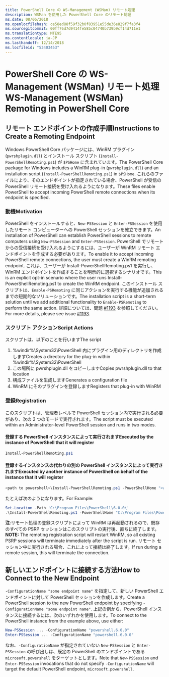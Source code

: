```yaml
---
title: PowerShell Core の WS-Management (WSMan) リモート処理
description: WSMan を使用した PowerShell Core のリモート処理
ms.date: 08/06/2018
ms.openlocfilehash: ce58ed88f59f32b0f83951e55de36e829f7fa3f4
ms.sourcegitcommit: 00ff76d7d9414fe585c04740b739b9cf14d711e1
ms.translationtype: MTE95
ms.contentlocale: ja-JP
ms.lasthandoff: 12/14/2018
ms.locfileid: "53403453"
---
```

# <a name="ws-management-wsman-remoting-in-powershell-core"></a><span data-ttu-id="4182a-103">PowerShell Core の WS-Management (WSMan) リモート処理</span><span class="sxs-lookup"><span data-stu-id="4182a-103">WS-Management (WSMan) Remoting in PowerShell Core</span></span>

## <a name="instructions-to-create-a-remoting-endpoint"></a><span data-ttu-id="4182a-104">リモート エンドポイントの作成手順</span><span class="sxs-lookup"><span data-stu-id="4182a-104">Instructions to Create a Remoting Endpoint</span></span>

<span data-ttu-id="4182a-105">Windows PowerShell Core パッケージには、WinRM プラグイン (`pwrshplugin.dll`) とインストール スクリプト (`Install-PowerShellRemoting.ps1`) が `$PSHome` に含まれています。</span><span class="sxs-lookup"><span data-stu-id="4182a-105">The PowerShell Core package for Windows includes a WinRM plug-in (`pwrshplugin.dll`) and an installation script (`Install-PowerShellRemoting.ps1`) in `$PSHome`.</span></span>
<span data-ttu-id="4182a-106">これらのファイルにより、そのエンドポイントが指定されている場合、PowerShell が受信の PowerShell リモート接続を受け入れるようになります。</span><span class="sxs-lookup"><span data-stu-id="4182a-106">These files enable PowerShell to accept incoming PowerShell remote connections when its endpoint is specified.</span></span>

### <a name="motivation"></a><span data-ttu-id="4182a-107">動機</span><span class="sxs-lookup"><span data-stu-id="4182a-107">Motivation</span></span>

<span data-ttu-id="4182a-108">PowerShell をインストールすると、`New-PSSession` と `Enter-PSSession` を使用したリモート コンピューターへの PowerShell セッションを確立できます。</span><span class="sxs-lookup"><span data-stu-id="4182a-108">An installation of PowerShell can establish PowerShell sessions to remote computers using `New-PSSession` and `Enter-PSSession`.</span></span>
<span data-ttu-id="4182a-109">PowerShell でリモートからの受信接続を受け入れるようにするには、ユーザーが WinRM リモート エンドポイントを作成する必要があります。</span><span class="sxs-lookup"><span data-stu-id="4182a-109">To enable it to accept incoming PowerShell remote connections, the user must create a WinRM remoting endpoint.</span></span>
<span data-ttu-id="4182a-110">これは、ユーザーが Install-PowerShellRemoting.ps1 を実行し、WinRM エンドポイントを作成することを明示的に選択するシナリオです。</span><span class="sxs-lookup"><span data-stu-id="4182a-110">This is an explicit opt-in scenario where the user runs Install-PowerShellRemoting.ps1 to create the WinRM endpoint.</span></span>
<span data-ttu-id="4182a-111">このインストール スクリプトは、`Enable-PSRemoting` に同じアクションを実行する機能が追加されるまでの短期的なソリューションです。</span><span class="sxs-lookup"><span data-stu-id="4182a-111">The installation script is a short-term solution until we add additional functionality to `Enable-PSRemoting` to perform the same action.</span></span>
<span data-ttu-id="4182a-112">詳細については、問題 [#1193](https://github.com/PowerShell/PowerShell/issues/1193) を参照してください。</span><span class="sxs-lookup"><span data-stu-id="4182a-112">For more details, please see issue [#1193](https://github.com/PowerShell/PowerShell/issues/1193).</span></span>

### <a name="script-actions"></a><span data-ttu-id="4182a-113">スクリプト アクション</span><span class="sxs-lookup"><span data-stu-id="4182a-113">Script Actions</span></span>

<span data-ttu-id="4182a-114">スクリプトは、以下のことを行います</span><span class="sxs-lookup"><span data-stu-id="4182a-114">The script</span></span>

1. <span data-ttu-id="4182a-115">%windir%\System32\PowerShell 内にプラグイン用のディレクトリを作成します</span><span class="sxs-lookup"><span data-stu-id="4182a-115">Creates a directory for the plug-in within %windir%\System32\PowerShell</span></span>
1. <span data-ttu-id="4182a-116">この場所に pwrshplugin.dll をコピーします</span><span class="sxs-lookup"><span data-stu-id="4182a-116">Copies pwrshplugin.dll to that location</span></span>
1. <span data-ttu-id="4182a-117">構成ファイルを生成します</span><span class="sxs-lookup"><span data-stu-id="4182a-117">Generates a configuration file</span></span>
1. <span data-ttu-id="4182a-118">WinRM にそのプラグインを登録します</span><span class="sxs-lookup"><span data-stu-id="4182a-118">Registers that plug-in with WinRM</span></span>

### <a name="registration"></a><span data-ttu-id="4182a-119">登録</span><span class="sxs-lookup"><span data-stu-id="4182a-119">Registration</span></span>

<span data-ttu-id="4182a-120">このスクリプトは、管理者レベルで PowerShell セッション内で実行される必要があり、次の 2 つのモードで実行されます。</span><span class="sxs-lookup"><span data-stu-id="4182a-120">The script must be executed within an Administrator-level PowerShell session and runs in two modes.</span></span>

#### <a name="executed-by-the-instance-of-powershell-that-it-will-register"></a><span data-ttu-id="4182a-121">登録する PowerShell インスタンスによって実行されます</span><span class="sxs-lookup"><span data-stu-id="4182a-121">Executed by the instance of PowerShell that it will register</span></span>

```powershell
Install-PowerShellRemoting.ps1
```

#### <a name="executed-by-another-instance-of-powershell-on-behalf-of-the-instance-that-it-will-register"></a><span data-ttu-id="4182a-122">登録するインスタンスの代わりの別の PowerShell インスタンスによって実行されます</span><span class="sxs-lookup"><span data-stu-id="4182a-122">Executed by another instance of PowerShell on behalf of the instance that it will register</span></span>

```powershell
<path to powershell>\Install-PowerShellRemoting.ps1 -PowerShellHome "<absolute path to the instance's $PSHOME>"
```

<span data-ttu-id="4182a-123">たとえば次のようになります。</span><span class="sxs-lookup"><span data-stu-id="4182a-123">For Example:</span></span>

```powershell
Set-Location -Path 'C:\Program Files\PowerShell\6.0.0\'
.\Install-PowerShellRemoting.ps1 -PowerShellHome "C:\Program Files\PowerShell\6.0.0\"
```

<span data-ttu-id="4182a-124">**注**:リモート処理の登録スクリプトによって WinRM は再起動されるので、既存のすべての PSRP セッションはこのスクリプトの実行後、直ちに終了します。</span><span class="sxs-lookup"><span data-stu-id="4182a-124">**NOTE:** The remoting registration script will restart WinRM, so all existing PSRP sessions will terminate immediately after the script is run.</span></span> <span data-ttu-id="4182a-125">リモート セッション中に実行される場合、これによって接続は終了します。</span><span class="sxs-lookup"><span data-stu-id="4182a-125">If run during a remote session, this will terminate the connection.</span></span>

## <a name="how-to-connect-to-the-new-endpoint"></a><span data-ttu-id="4182a-126">新しいエンドポイントに接続する方法</span><span class="sxs-lookup"><span data-stu-id="4182a-126">How to Connect to the New Endpoint</span></span>

<span data-ttu-id="4182a-127">`-ConfigurationName "some endpoint name"` を指定して、新しい PowerShell エンドポイントに対して PowerShell セッションを作成します。</span><span class="sxs-lookup"><span data-stu-id="4182a-127">Create a PowerShell session to the new PowerShell endpoint by specifying `-ConfigurationName "some endpoint name"`.</span></span> <span data-ttu-id="4182a-128">上記の例から、PowerShell インスタンスに接続するには、次のいずれかを使用します。</span><span class="sxs-lookup"><span data-stu-id="4182a-128">To connect to the PowerShell instance from the example above, use either:</span></span>

```powershell
New-PSSession ... -ConfigurationName "powershell.6.0.0"
Enter-PSSession ... -ConfigurationName "powershell.6.0.0"
```

<span data-ttu-id="4182a-129">なお、`-ConfigurationName` が指定されていない `New-PSSession` と `Enter-PSSession` の呼び出しは、既定の PowerShell のエンドポイントである `microsoft.powershell` をターゲットとします。</span><span class="sxs-lookup"><span data-stu-id="4182a-129">Note that `New-PSSession` and `Enter-PSSession` invocations that do not specify `-ConfigurationName` will target the default PowerShell endpoint, `microsoft.powershell`.</span></span>